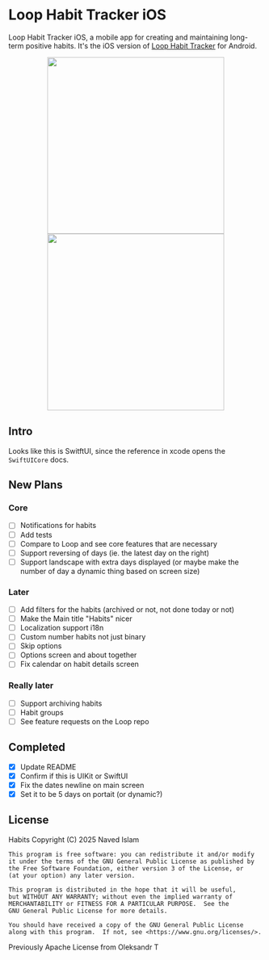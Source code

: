 # Loop Habit Tracker iOS

Loop Habit Tracker iOS, a mobile app for creating and maintaining long-term positive habits. It's the iOS version of [Loop Habit Tracker](https://github.com/iSoron/uhabits) for Android.

<p align="center">
  <img src="./Screenshots/screenshot1.png?raw=true" width="350"/>
  <img src="./Screenshots/screenshot2.png?raw=true" width="350" hspace="20"/>
</p>

## Intro
Looks like this is SwitftUI, since the reference in xcode opens the `SwiftUICore` docs.


## New Plans
### Core
- [ ] Notifications for habits
- [ ] Add tests
- [ ] Compare to Loop and see core features that are necessary
- [ ] Support reversing of days (ie. the latest day on the right)
- [ ] Support landscape with extra days displayed (or maybe make the number of day a dynamic thing based on screen size)

### Later
- [ ] Add filters for the habits (archived or not, not done today or not)
- [ ] Make the Main title "Habits" nicer
- [ ] Localization support i18n
- [ ] Custom number habits not just binary
- [ ] Skip options
- [ ] Options screen and about together
- [ ] Fix calendar on habit details screen

### Really later
- [ ] Support archiving habits
- [ ] Habit groups
- [ ] See feature requests on the Loop repo

## Completed
- [x] Update README
- [x] Confirm if this is UIKit or SwiftUI
- [x] Fix the dates newline on main screen
- [x] Set it to be 5 days on portait (or dynamic?)

## License

Habits
Copyright (C) 2025  Naved Islam

    This program is free software: you can redistribute it and/or modify
    it under the terms of the GNU General Public License as published by
    the Free Software Foundation, either version 3 of the License, or
    (at your option) any later version.

    This program is distributed in the hope that it will be useful,
    but WITHOUT ANY WARRANTY; without even the implied warranty of
    MERCHANTABILITY or FITNESS FOR A PARTICULAR PURPOSE.  See the
    GNU General Public License for more details.

    You should have received a copy of the GNU General Public License
    along with this program.  If not, see <https://www.gnu.org/licenses/>.

Previously Apache License from Oleksandr T
